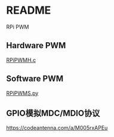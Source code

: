 # README

RPi PWM

##  Hardware PWM

[RPiPWMH.c](RPiPWMH.c)

## Software PWM

[RPiPWMS.py](RPiPWMS.py)

## GPIO模拟MDC/MDIO协议
https://codeantenna.com/a/M005rxAPEu
